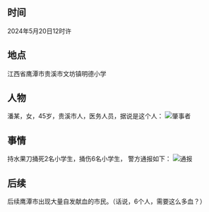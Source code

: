 ## 时间
2024年5月20日12时许

## 地点
江西省鹰潭市贵溪市文坊镇明德小学

## 人物
潘某，女，45岁，贵溪市人，医务人员，据说是这个人：
![肇事者]()

## 事情
持水果刀捅死2名小学生，捅伤6名小学生，
警方通报如下：
![通报]()

## 后续
后续鹰潭市出现大量自发献血的市民。（话说，6个人，需要这么多血？）

